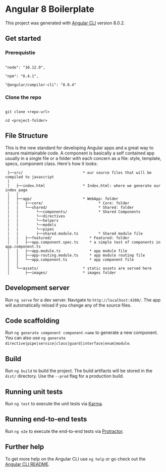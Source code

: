 # Angular 8 Boilerplate

This project was generated with [Angular CLI](https://github.com/angular/angular-cli) version 8.0.2.

## Get started

### Prerequistie


```shell

"node": "10.12.0",

"npm": "6.4.1",

"@angular/compiler-cli": "8.0.4"

```
### Clone the repo


```shell

git clone <repo-url>

cd <project-folder>

```
## File Structure
This is the new standard for developing Angular apps and a great way to ensure maintainable code. A component is basically a self contained app usually in a single file or a folder with each concern as a file: style, template, specs,  component class. Here's how it looks:
```
 ├──src/                           * our source files that will be compiled to javascript
 |   
 |   ├──index.html                 * Index.html: where we generate our index page
 │   │
 │   ├──app/                       * WebApp: folder
 |   |   ├──core/                         * Core: folder
 |   |   └──shared/                       * Shared: folder
 |   |        └──components/              * Shared Components
 |   |        └──directives         
 |   |        └──helpers
 |   |        └──models
 |   |        └──pipes
 |   |        ├──shared.module.ts         * Shared module file
 |   |   ├──featured/                 * Featured: folder
 │   │   ├──app.component.spec.ts     * a simple test of components in app.component.ts
 │   │   ├──app.module.ts             * app module file
 │   │   ├──app-routing.module.ts     * app module routing file
 │   │   └──app.component.ts          * app component file
 │   │
 │   └──assets/                    * static assets are served here
 │       ├──images/                * images folder

```

## Development server

Run `ng serve` for a dev server. Navigate to `http://localhost:4200/`. The app will automatically reload if you change any of the source files.

## Code scaffolding

Run `ng generate component component-name` to generate a new component. You can also use `ng generate directive|pipe|service|class|guard|interface|enum|module`.

## Build

Run `ng build` to build the project. The build artifacts will be stored in the `dist/` directory. Use the `--prod` flag for a production build.

## Running unit tests

Run `ng test` to execute the unit tests via [Karma](https://karma-runner.github.io).

## Running end-to-end tests

Run `ng e2e` to execute the end-to-end tests via [Protractor](http://www.protractortest.org/).

## Further help

To get more help on the Angular CLI use `ng help` or go check out the [Angular CLI README](https://github.com/angular/angular-cli/blob/master/README.md).
